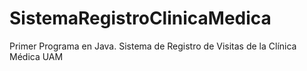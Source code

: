 # SistemaRegistroClinicaMedica
Primer Programa en Java. Sistema de Registro de Visitas de la Clínica Médica UAM
